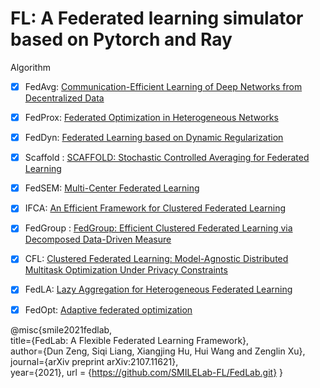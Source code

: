 # FL: A Federated learning simulator based on Pytorch and Ray

Algorithm
- [x] FedAvg: [Communication-Efficient Learning of Deep Networks from Decentralized Data](http://proceedings.mlr.press/v54/mcmahan17a/mcmahan17a.pdf)
- [x] FedProx: [Federated Optimization in Heterogeneous Networks](https://arxiv.org/abs/1812.06127)
- [x] FedDyn: [Federated Learning based on Dynamic Regularization](https://openreview.net/pdf?id=B7v4QMR6Z9w)
- [x] Scaffold : [SCAFFOLD: Stochastic Controlled Averaging for Federated Learning](https://asset-pdf.scinapse.io/prod/3006555759/3006555759.pdf)
- [x] FedSEM: [Multi-Center Federated Learning](https://arxiv.org/abs/2005.01026)
- [x] IFCA: [An Efficient Framework for Clustered Federated Learning](https://proceedings.neurips.cc/paper/2020/file/e32cc80bf07915058ce90722ee17bb71-Paper.pdf)
- [x] FedGroup : [FedGroup: Efficient Clustered Federated Learning via Decomposed Data-Driven Measure](https://arxiv.org/abs/2010.06870)
- [x] CFL: [Clustered Federated Learning: Model-Agnostic Distributed Multitask Optimization Under Privacy Constraints](https://ieeexplore.ieee.org/abstract/document/9174890/)
- [x] FedLA: [Lazy Aggregation for Heterogeneous Federated Learning](https://www.mdpi.com/2076-3417/12/17/8515)
- [x] FedOpt: [Adaptive federated optimization](https://arxiv.org/pdf/2003.00295.pdf)


@misc{smile2021fedlab,  
    title={FedLab: A Flexible Federated Learning Framework},  
    author={Dun Zeng, Siqi Liang, Xiangjing Hu, Hui Wang and Zenglin Xu},  
    journal={arXiv preprint arXiv:2107.11621},  
    year={2021},
    url = {https://github.com/SMILELab-FL/FedLab.git}
}
